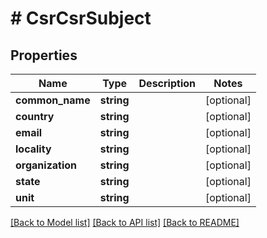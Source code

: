 # # CsrCsrSubject

## Properties

Name | Type | Description | Notes
------------ | ------------- | ------------- | -------------
**common_name** | **string** |  | [optional]
**country** | **string** |  | [optional]
**email** | **string** |  | [optional]
**locality** | **string** |  | [optional]
**organization** | **string** |  | [optional]
**state** | **string** |  | [optional]
**unit** | **string** |  | [optional]

[[Back to Model list]](../../README.md#models) [[Back to API list]](../../README.md#endpoints) [[Back to README]](../../README.md)

